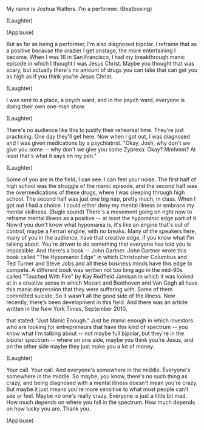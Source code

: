 
My name is Joshua Walters.
I&#39;m a performer.
(Beatboxing)

(Laughter)


(Applause)

But as far as being a performer,
I&#39;m also diagnosed
bipolar.
I reframe that as a positive
because the crazier I get onstage,
the more entertaining I become.
When I was 16 in San Francisco,
I had my breakthrough manic episode
in which I thought I was Jesus Christ.
Maybe you thought that was scary,
but actually there&#39;s no amount of drugs you can take
that can get you as high
as if you think you&#39;re Jesus Christ.

(Laughter)

I was sent to a place,
a psych ward,
and in the psych ward,
everyone is doing their own one-man show.

(Laughter)

There&#39;s no audience like this
to justify their rehearsal time.
They&#39;re just practicing.
One day they&#39;ll get here.
Now when I got out,
I was diagnosed
and I was given medications
by a psychiatrist.
&quot;Okay, Josh, why don&#39;t we give you some --
why don&#39;t we give you some Zyprexa.
Okay? Mmhmm?
At least that&#39;s what it says on my pen.&quot;

(Laughter)

Some of you are in the field, I can see.
I can feel your noise.
The first half of high school
was the struggle of the manic episode,
and the second half
was the overmedications of these drugs,
where I was sleeping through high school.
The second half was just one big nap, pretty much, in class.
When I got out
I had a choice.
I could either deny
my mental illness
or embrace
my mental skillness.
(Bugle sound)
There&#39;s a movement going on right now
to reframe mental illness as a positive --
at least the hypomanic edge part of it.
Now if you don&#39;t know what hypomania is,
it&#39;s like an engine that&#39;s out of control,
maybe a Ferrari engine, with no breaks.
Many of the speakers here, many of you in the audience,
have that creative edge,
if you know what I&#39;m talking about.
You&#39;re driven to do something
that everyone has told you is impossible.
And there&#39;s a book -- John Gartner.
John Gartner wrote this book called &quot;The Hypomanic Edge&quot;
in which Christopher Columbus and Ted Turner and Steve Jobs
and all these business minds
have this edge to compete.
A different book was written not too long ago
in the mid-90s
called &quot;Touched With Fire&quot; by Kay Redfield Jamison
in which it was looked at in a creative sense
in which Mozart and Beethoven and Van Gogh
all have this manic depression that they were suffering with.
Some of them committed suicide.
So it wasn&#39;t all
the good side of the illness.
Now recently,
there&#39;s been development in this field.
And there was an article written in the New York Times,
September 2010,

that stated:
&quot;Just Manic Enough.&quot;
Just be manic enough
in which investors who are looking for entrepreneurs
that have this kind of spectrum --
you know what I&#39;m talking about --
not maybe full bipolar,
but they&#39;re in the bipolar spectrum --
where on one side,
maybe you think you&#39;re Jesus,
and on the other side
maybe they just make you a lot of money.

(Laughter)

Your call. Your call.
And everyone&#39;s somewhere in the middle.
Everyone&#39;s somewhere in the middle.
So maybe, you know,
there&#39;s no such thing
as crazy,
and being diagnosed with a mental illness
doesn&#39;t mean you&#39;re crazy.
But maybe it just means
you&#39;re more sensitive
to what most people can&#39;t see
or feel.
Maybe no one&#39;s really crazy.
Everyone is just a little bit mad.
How much
depends on where you fall in the spectrum.
How much
depends on how lucky you are.
Thank you.

(Applause)


